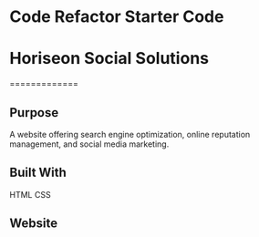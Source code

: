 # Code Refactor Starter Code

# Horiseon Social Solutions
=============

## Purpose
A website offering search engine optimization, online reputation management, and social media marketing.

## Built With
HTML
CSS

## Website 
